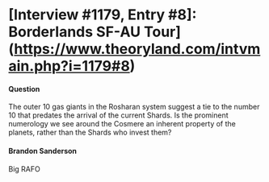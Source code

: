 # [Interview #1179, Entry #8]: Borderlands SF-AU Tour](https://www.theoryland.com/intvmain.php?i=1179#8)

#### Question

The outer 10 gas giants in the Rosharan system suggest a tie to the number 10 that predates the arrival of the current Shards. Is the prominent numerology we see around the Cosmere an inherent property of the planets, rather than the Shards who invest them?

#### Brandon Sanderson

Big RAFO

